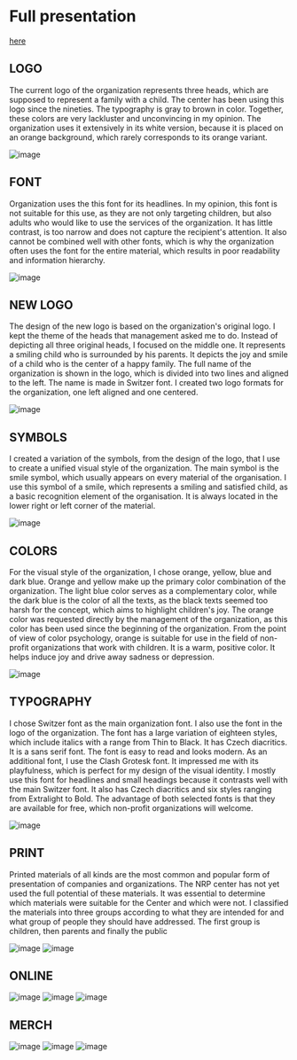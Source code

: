 # Full presentation

[here](prezetanceaj)

## LOGO
The current logo of the organization represents three heads, which are supposed to represent a family with a child. The center has been using this logo since the nineties. The typography is gray to brown in color. Together, these colors are very lackluster and unconvincing in my opinion. The organization uses it extensively in its white version, because it is placed on an orange background, which rarely corresponds to its orange variant.

![image](images/logo-1.png)

## FONT
Organization uses the this font for its headlines. In my opinion, this font is not suitable for this use, as they are not only targeting children, but also adults who would like to use the services of the organization. It has little contrast, is too narrow and does not capture the recipient's attention. It also cannot be combined well with other fonts, which is why the organization often uses the font for the entire material, which results in poor readability and information hierarchy.

![image](images/logo-1.png)

## NEW LOGO
The design of the new logo is based on the organization's original logo. I kept the theme of the heads that management asked me to do. Instead of depicting all three original heads, I focused on the middle one. It represents a smiling child who is surrounded by his parents. It depicts the joy and smile of a child who is the center of a happy family. The full name of the organization is shown in the logo, which is divided into two lines and aligned to the left. The name is made in Switzer font. I created two logo formats for the organization, one left aligned and one centered.

![image](images/logo_Kreslicíplátno1.jpg)

## SYMBOLS
I created a variation of the symbols, from the design of the logo, that I use to create a unified visual style of the organization. The main symbol is the smile symbol, which usually appears on every material of the organisation. I use this symbol of a smile, which represents a smiling and satisfied child, as a basic recognition element of the organisation. It is always located in the lower right or left corner of the material.

![image](images/symboly.jpg)

## COLORS
For the visual style of the organization, I chose orange, yellow, blue and dark blue. Orange and yellow make up the primary color combination of the organization. The light blue color serves as a complementary color, while the dark blue is the color of all the texts, as the black texts seemed too harsh for the concept, which aims to highlight children's joy. The orange color was requested directly by the management of the organization, as this color has been used since the beginning of the organization. From the point of view of color psychology, orange is suitable for use in the field of non-profit organizations that work with children. It is a warm, positive color. It helps induce joy and drive away sadness or depression.

![image](images/barevnost.jpg)

## TYPOGRAPHY
I chose Switzer font as the main organization font. I also use the font in the logo of the organization. The font has a large variation of eighteen styles, which include italics with a range from Thin to Black. It has Czech diacritics. It is a sans serif font. The font is easy to read and looks modern.
As an additional font, I use the Clash Grotesk font. It impressed me with its playfulness, which is perfect for my design of the visual identity. I mostly use this font for headlines and small headings because it contrasts well with the main Switzer font. It also has Czech diacritics and six styles ranging from Extralight to Bold. The advantage of both selected fonts is that they are available for free, which non-profit organizations will welcome.

![image](images/typografie-02.jpg)

## PRINT
Printed materials of all kinds are the most common and popular form of presentation of companies and organizations. The NRP center has not yet used the full potential of these materials. It was essential to determine which materials were suitable for the Center and which were not. I classified the materials into three groups according to what they are intended for and what group of people they should have addressed. The first group is children, then parents and finally the public

![image](images/brožura.jpg)
![image](images/letákskládací2.jpg)


## ONLINE

![image](images/webnaexport.jpg)
![image](images/sociálnísítě.jpg)
![image](images/sociálnísétě2.jpg)

## MERCH

![image](images/trika.jpg)
![image](images/merch1.jpg)
![image](images/hodiny.jpg)
